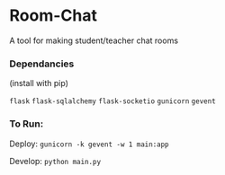 # Room-Chat
A tool for making student/teacher chat rooms

### Dependancies
(install with pip)

`flask`
`flask-sqlalchemy`
`flask-socketio`
`gunicorn`
`gevent`

### To Run:

Deploy: `gunicorn -k gevent -w 1 main:app`

Develop: `python main.py`
